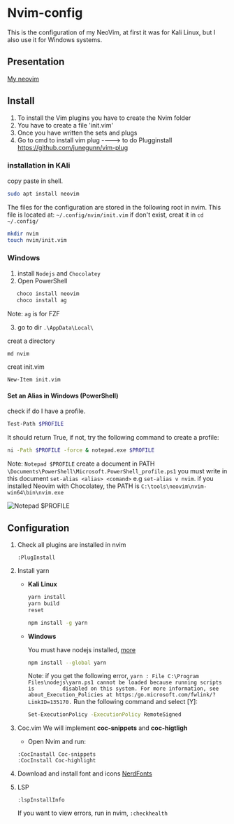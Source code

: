 # Nvim-config
This is the configuration of my NeoVim, at first it was for Kali Linux, but I also use it for Windows systems.

## Presentation
[My neovim](https://user-images.githubusercontent.com/60371296/212150652-fc9d7d02-4074-4649-a561-f1db6a1bc5e4.mp4)

## Install
1. To install the Vim plugins you have to create the Nvim folder
2. You have to create a file 'init.vim'
3. Once you have written the sets and plugs
4. Go to cmd to install vim plug ----> to do Plugginstall https://github.com/junegunn/vim-plug

### installation in KAli
copy paste in shell.
```sh
sudo apt install neovim
```

The files for the configuration are stored in the following root in nvim. This file is located at: `~/.config/nvim/init.vim` if don't exist, creat it in `cd ~/.config/`
```sh
mkdir nvim
touch nvim/init.vim
```
### Windows
1. install `Nodejs` and `Chocolatey`
2. Open PowerShell
```sh
   choco install neovim
   choco install ag
```
Note: `ag` is for FZF

3. go to dir `.\AppData\Local\`

creat a directory 
```sh
md nvim
```
creat init.vim
```sh
New-Item init.vim
```

#### Set an Alias in Windows (PowerShell)
check if do I have a profile.
```sh
Test-Path $PROFILE
```
It should return True, if not, try the following command to create a profile:
```sh
ni -Path $PROFILE -force & notepad.exe $PROFILE
```
Note: `Notepad $PROFILE` create a document in PATH `\Documents\PowerShell\Microsoft.PowerShell_profile.ps1` you must write in this document `set-alias <alias> <comand>` e.g `set-alias v nvim`.
if you installed Neovim with Chocolatey, the PATH is `C:\tools\neovim\nvim-win64\bin\nvim.exe`


![Notepad $PROFILE](https://user-images.githubusercontent.com/60371296/212175950-35fc153d-acdc-46c5-bfde-6177dded9fe8.png)


## Configuration
1. Check all plugins are installed in nvim
   ```vim
   :PlugInstall
   ```
2. Install yarn
    * **Kali Linux**
      ```sh
      yarn install
      yarn build
      reset
      ```
      ```sh
      npm install -g yarn
      ```
    * **Windows**
       
      You must have nodejs installed, [more](https://phoenixnap.com/kb/yarn-windows)
        ```sh
        npm install --global yarn
        ```
        Note: if you get the following error, `yarn : File C:\Program Files\nodejs\yarn.ps1 cannot be loaded because running scripts is         disabled on this system. For
        more information, see about_Execution_Policies at https:/go.microsoft.com/fwlink/?LinkID=135170.` Run the following command and select [Y]:
        ```sh
        Set-ExecutionPolicy -ExecutionPolicy RemoteSigned
        ```
3. Coc.vim
   We will implement **coc-snippets** and **coc-higtligh**
   
   * Open Nvim and run:
   
   ```vim
   :CocInastall Coc-snippets
   :CocInstall Coc-highlight
   ```
4. Download and install font and icons [NerdFonts](https://www.nerdfonts.com/)

5. LSP
    ```vim
    :lspInstallInfo 
    ```
    If you want to view errors, run in nvim, `:checkhealth`



